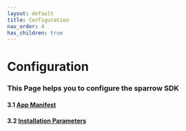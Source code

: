 ```yaml
---
layout: default
title: Configuration
nav_order: 4
has_children: true
---
```


# **Configuration**

### This Page helps you to configure the sparrow SDK

#### 3.1 [App Manifest](./app-manifest.html)

#### 3.2 [Installation Parameters](./installation-parameters.html)
